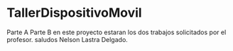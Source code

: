 # TallerDispositivoMovil
 Parte A
 Parte B
en este proyecto estaran los dos trabajos solicitados por el profesor. 
saludos 
Nelson Lastra Delgado.